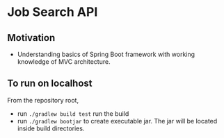 # Job Search API
## Motivation
- Understanding basics of Spring Boot framework with working knowledge of MVC architecture.

## To run on localhost
From the repository root, 
- run `./gradlew build test` run the build
- run `./gradlew bootjar` to create executable jar. The jar will be located inside build directories.
